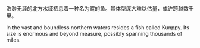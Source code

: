 #### 
浩渺无涯的北方水域栖息着一种名为鲲的鱼。其体型庞大难以估量，或许跨越数千里。

In the vast and boundless northern waters resides a fish called Kunppy. Its size is enormous and beyond measure, possibly spanning thousands of miles.
